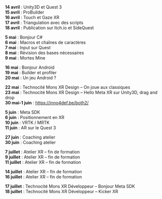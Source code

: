 
**14 avril** : Unity3D et Quest 3  
**15 avril** : ProBuilder  
**16 avril** : Touch et Gaze XR  
**17 avril** : Triangulation avec des scripts  
**18 avril** : Publication sur Itch.io et SideQuest  

**5 mai** : Bonjour C#  
**6 mai** : Macros et chaînes de caractères  
**7 mai** : Input sur Quest  
**8 mai** : Révision des bases nécessaires  
**9 mai** : Mortes Mine  

**16 mai** : Bonjour Android  
**19 mai** : Builder et profiler  
**20 mai** : Un jeu Android ?  

**22 mai** : Technocité Mons XR Design – On joue aux classiques  
**23 mai** : Technocité Mons XR Design – Hello Meta XR sur Unity3D, drag and drop  
**30 mai-1 juin** : https://inno4def.be/both2/

**5 juin** : Meta SDK  
**6 juin** : Positionnement en XR  
**10 juin** : VRTK / MRTK  
**11 juin** : AR sur le Quest 3  

**27 juin** : Coaching atelier  
**30 juin** : Coaching atelier  

**7 juillet** : Atelier XR – fin de formation  
**9 juillet** : Atelier XR – fin de formation  
**11 juillet** : Atelier XR – fin de formation  

**14 juillet** : Atelier XR – fin de formation  
**16 juillet** : Atelier XR – fin de formation  

**17 juillet** : Technocité Mons XR Développeur – Bonjour Meta SDK  
**18 juillet** : Technocité Mons XR Développeur – Kicker XR  


